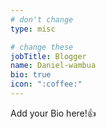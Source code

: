 ```yaml
---
# don't change
type: misc

# change these
jobTitle: Blogger
name: Daniel-wambua
bio: true
icon: ":coffee:"
---
```


Add your Bio here!:+1: